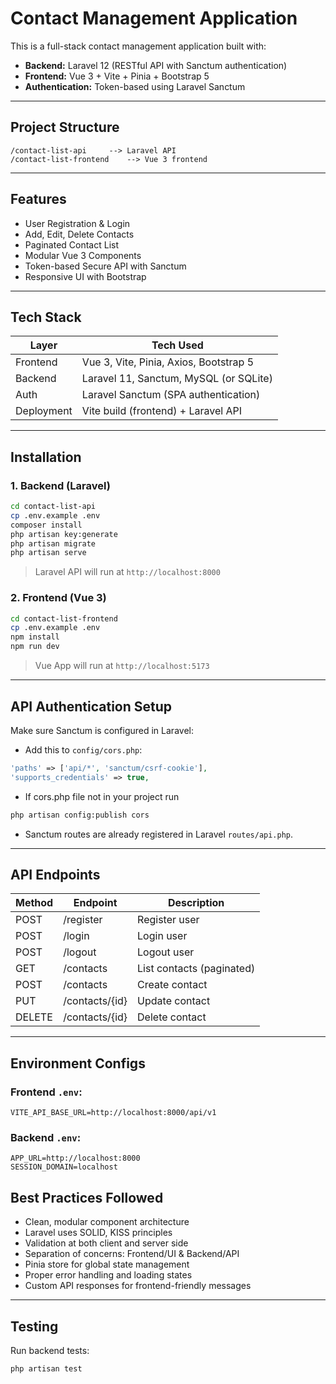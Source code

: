 
# Contact Management Application

This is a full-stack contact management application built with:

- **Backend:** Laravel 12 (RESTful API with Sanctum authentication)
- **Frontend:** Vue 3 + Vite + Pinia + Bootstrap 5
- **Authentication:** Token-based using Laravel Sanctum

---

## Project Structure

```
/contact-list-api     --> Laravel API
/contact-list-frontend    --> Vue 3 frontend
```

---

## Features

- User Registration & Login
- Add, Edit, Delete Contacts
- Paginated Contact List
- Modular Vue 3 Components
- Token-based Secure API with Sanctum
- Responsive UI with Bootstrap

---

## Tech Stack

| Layer       | Tech Used                                  |
|-------------|---------------------------------------------|
| Frontend    | Vue 3, Vite, Pinia, Axios, Bootstrap 5      |
| Backend     | Laravel 11, Sanctum, MySQL (or SQLite)      |
| Auth        | Laravel Sanctum (SPA authentication)        |
| Deployment  | Vite build (frontend) + Laravel API         |

---

## Installation

### 1. Backend (Laravel)

```bash
cd contact-list-api
cp .env.example .env
composer install
php artisan key:generate
php artisan migrate
php artisan serve
```

> Laravel API will run at `http://localhost:8000`

### 2. Frontend (Vue 3)

```bash
cd contact-list-frontend
cp .env.example .env
npm install
npm run dev
```

> Vue App will run at `http://localhost:5173`

---

## API Authentication Setup

Make sure Sanctum is configured in Laravel:

- Add this to `config/cors.php`:
```php
'paths' => ['api/*', 'sanctum/csrf-cookie'],
'supports_credentials' => true,
```
- If cors.php file not in your project run 

```bash
php artisan config:publish cors
```


- Sanctum routes are already registered in Laravel `routes/api.php`.

---

## API Endpoints

| Method | Endpoint             | Description            |
|--------|----------------------|------------------------|
| POST   | /register            | Register user          |
| POST   | /login               | Login user             |
| POST   | /logout              | Logout user            |
| GET    | /contacts            | List contacts (paginated) |
| POST   | /contacts            | Create contact         |
| PUT    | /contacts/{id}       | Update contact         |
| DELETE | /contacts/{id}       | Delete contact         |

---

## Environment Configs

### Frontend `.env`:

```env
VITE_API_BASE_URL=http://localhost:8000/api/v1
```

### Backend `.env`:

```env
APP_URL=http://localhost:8000
SESSION_DOMAIN=localhost
```

## Best Practices Followed

- Clean, modular component architecture
- Laravel uses SOLID, KISS principles
- Validation at both client and server side
- Separation of concerns: Frontend/UI & Backend/API
- Pinia store for global state management
- Proper error handling and loading states
- Custom API responses for frontend-friendly messages

---

## Testing

Run backend tests:

```bash
php artisan test
```

